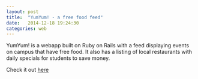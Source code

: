 ```yaml
---
layout: post
title:  "YumYum! - a free food feed"
date:   2014-12-18 19:24:30
categories: web
---
```

YumYum! is a webapp built on Ruby on Rails with a feed displaying events on campus that have free food. It also has a listing of local restaurants with daily specials for students to save money.

Check it out [here][yumyum]

[yumyum]:      https://rpiyumyum.herokuapp.com
